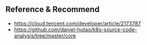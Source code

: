 ## Reference & Recommend
- https://cloud.tencent.com/developer/article/2173787
- https://github.com/daniel-hutao/k8s-source-code-analysis/tree/master/core

